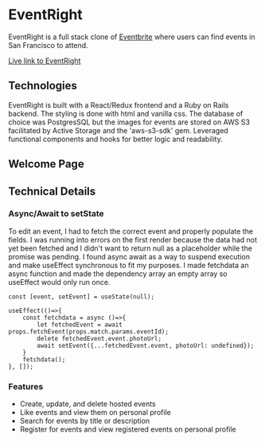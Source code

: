 # EventRight

EventRight is a full stack clone of [Eventbrite](https://www.eventbrite.com/) where users can find events in San Francisco to attend. 

[Live link to EventRight](https://event-right.herokuapp.com/#/)

## Technologies
EventRight is built with a React/Redux frontend and a Ruby on Rails backend. The styling is done with html and vanilla css. The database of choice was PostgresSQL but the images for events are stored on AWS S3 facilitated by Active Storage and the 'aws-s3-sdk' gem. Leveraged functional components and hooks for better logic and readability.   

## Welcome Page

## Technical Details

### Async/Await to setState

To edit an event, I had to fetch the correct event and properly populate the fields. I was running into errors on the first render because the data had not yet been fetched and I didn't want to return null as a placeholder while the promise was pending. I found async await as a way to suspend execution and make useEffect synchronous to fit my purposes. I made fetchdata an async function and made the dependency array an empty array so useEffect would only run once. 
```
const [event, setEvent] = useState(null);

useEffect(()=>{
    const fetchdata = async ()=>{
        let fetchedEvent = await props.fetchEvent(props.match.params.eventId);
        delete fetchedEvent.event.photoUrl;
        await setEvent({...fetchedEvent.event, photoUrl: undefined});
    }
    fetchdata();
}, []);
```
### Features
* Create, update, and delete hosted events
* Like events and view them on personal profile
* Search for events by title or description 
* Register for events and view registered events on personal profile
